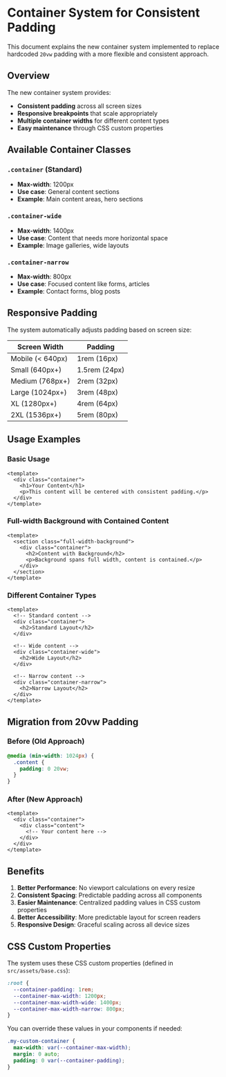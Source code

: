 # Container System for Consistent Padding

This document explains the new container system implemented to replace hardcoded `20vw` padding with a more flexible and consistent approach.

## Overview

The new container system provides:
- **Consistent padding** across all screen sizes
- **Responsive breakpoints** that scale appropriately
- **Multiple container widths** for different content types
- **Easy maintenance** through CSS custom properties

## Available Container Classes

### `.container` (Standard)
- **Max-width**: 1200px
- **Use case**: General content sections
- **Example**: Main content areas, hero sections

### `.container-wide`
- **Max-width**: 1400px
- **Use case**: Content that needs more horizontal space
- **Example**: Image galleries, wide layouts

### `.container-narrow`
- **Max-width**: 800px
- **Use case**: Focused content like forms, articles
- **Example**: Contact forms, blog posts

## Responsive Padding

The system automatically adjusts padding based on screen size:

| Screen Width | Padding |
|--------------|---------|
| Mobile (< 640px) | 1rem (16px) |
| Small (640px+) | 1.5rem (24px) |
| Medium (768px+) | 2rem (32px) |
| Large (1024px+) | 3rem (48px) |
| XL (1280px+) | 4rem (64px) |
| 2XL (1536px+) | 5rem (80px) |

## Usage Examples

### Basic Usage
```vue
<template>
  <div class="container">
    <h1>Your Content</h1>
    <p>This content will be centered with consistent padding.</p>
  </div>
</template>
```

### Full-width Background with Contained Content
```vue
<template>
  <section class="full-width-background">
    <div class="container">
      <h2>Content with Background</h2>
      <p>Background spans full width, content is contained.</p>
    </div>
  </section>
</template>
```

### Different Container Types
```vue
<template>
  <!-- Standard content -->
  <div class="container">
    <h2>Standard Layout</h2>
  </div>

  <!-- Wide content -->
  <div class="container-wide">
    <h2>Wide Layout</h2>
  </div>

  <!-- Narrow content -->
  <div class="container-narrow">
    <h2>Narrow Layout</h2>
  </div>
</template>
```

## Migration from 20vw Padding

### Before (Old Approach)
```css
@media (min-width: 1024px) {
  .content {
    padding: 0 20vw;
  }
}
```

### After (New Approach)
```vue
<template>
  <div class="container">
    <div class="content">
      <!-- Your content here -->
    </div>
  </div>
</template>
```

## Benefits

1. **Better Performance**: No viewport calculations on every resize
2. **Consistent Spacing**: Predictable padding across all components
3. **Easier Maintenance**: Centralized padding values in CSS custom properties
4. **Better Accessibility**: More predictable layout for screen readers
5. **Responsive Design**: Graceful scaling across all device sizes

## CSS Custom Properties

The system uses these CSS custom properties (defined in `src/assets/base.css`):

```css
:root {
  --container-padding: 1rem;
  --container-max-width: 1200px;
  --container-max-width-wide: 1400px;
  --container-max-width-narrow: 800px;
}
```

You can override these values in your components if needed:

```css
.my-custom-container {
  max-width: var(--container-max-width);
  margin: 0 auto;
  padding: 0 var(--container-padding);
}
```
